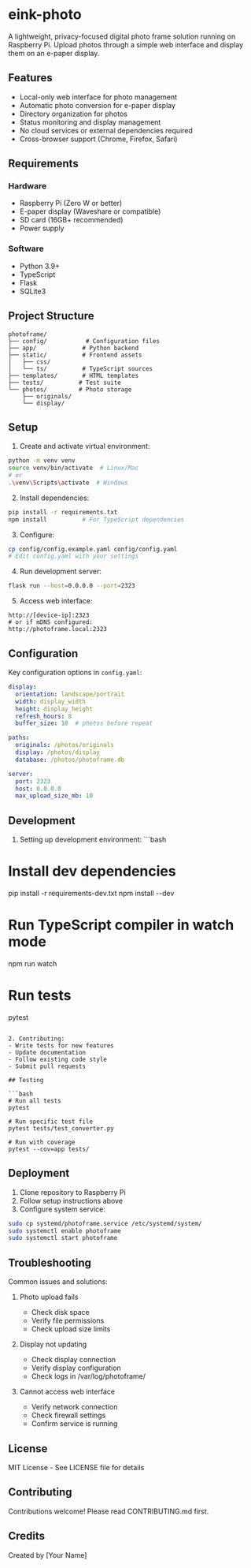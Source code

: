 # eink-photo

A lightweight, privacy-focused digital photo frame solution running on Raspberry
Pi. Upload photos through a simple web interface and display them on an e-paper
display.

## Features

- Local-only web interface for photo management
- Automatic photo conversion for e-paper display
- Directory organization for photos
- Status monitoring and display management
- No cloud services or external dependencies required
- Cross-browser support (Chrome, Firefox, Safari)

## Requirements

### Hardware
- Raspberry Pi (Zero W or better)
- E-paper display (Waveshare or compatible)
- SD card (16GB+ recommended)
- Power supply

### Software
- Python 3.9+
- TypeScript
- Flask
- SQLite3

## Project Structure
```
photoframe/
├── config/           # Configuration files
├── app/             # Python backend
├── static/          # Frontend assets
│   ├── css/
│   └── ts/          # TypeScript sources
├── templates/       # HTML templates
├── tests/          # Test suite
└── photos/         # Photo storage
    ├── originals/
    └── display/
```

## Setup

1. Create and activate virtual environment:
```bash
python -m venv venv
source venv/bin/activate  # Linux/Mac
# or
.\venv\Scripts\activate  # Windows
```

2. Install dependencies:
```bash
pip install -r requirements.txt
npm install          # For TypeScript dependencies
```

3. Configure:
```bash
cp config/config.example.yaml config/config.yaml
# Edit config.yaml with your settings
```

4. Run development server:
```bash
flask run --host=0.0.0.0 --port=2323
```

5. Access web interface:
```
http://[device-ip]:2323
# or if mDNS configured:
http://photoframe.local:2323
```

## Configuration

Key configuration options in `config.yaml`:

```yaml
display:
  orientation: landscape/portrait
  width: display_width
  height: display_height
  refresh_hours: 8
  buffer_size: 10  # photos before repeat

paths:
  originals: /photos/originals
  display: /photos/display
  database: /photos/photoframe.db

server:
  port: 2323
  host: 0.0.0.0
  max_upload_size_mb: 10
```

## Development

1. Setting up development environment: ```bash
# Install dev dependencies
pip install -r requirements-dev.txt npm install --dev

# Run TypeScript compiler in watch mode
npm run watch

# Run tests
pytest
```

2. Contributing:
- Write tests for new features
- Update documentation
- Follow existing code style
- Submit pull requests

## Testing

```bash
# Run all tests
pytest

# Run specific test file
pytest tests/test_converter.py

# Run with coverage
pytest --cov=app tests/
```

## Deployment

1. Clone repository to Raspberry Pi
2. Follow setup instructions above
3. Configure system service:
```bash
sudo cp systemd/photoframe.service /etc/systemd/system/
sudo systemctl enable photoframe
sudo systemctl start photoframe
```

## Troubleshooting

Common issues and solutions:

1. Photo upload fails
   - Check disk space
   - Verify file permissions
   - Check upload size limits

2. Display not updating
   - Check display connection
   - Verify display configuration
   - Check logs in /var/log/photoframe/

3. Cannot access web interface
   - Verify network connection
   - Check firewall settings
   - Confirm service is running

## License

MIT License - See LICENSE file for details

## Contributing

Contributions welcome! Please read CONTRIBUTING.md first.

## Credits

Created by [Your Name]

